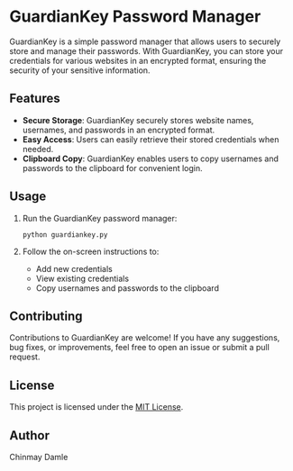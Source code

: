 # GuardianKey Password Manager

GuardianKey is a simple password manager that allows users to securely store and manage their passwords. With GuardianKey, you can store your credentials for various websites in an encrypted format, ensuring the security of your sensitive information.

## Features

- **Secure Storage**: GuardianKey securely stores website names, usernames, and passwords in an encrypted format.
- **Easy Access**: Users can easily retrieve their stored credentials when needed.
- **Clipboard Copy**: GuardianKey enables users to copy usernames and passwords to the clipboard for convenient login.

## Usage

1. Run the GuardianKey password manager:
   ```
   python guardiankey.py
   ```

2. Follow the on-screen instructions to:
   - Add new credentials
   - View existing credentials
   - Copy usernames and passwords to the clipboard


## Contributing

Contributions to GuardianKey are welcome! If you have any suggestions, bug fixes, or improvements, feel free to open an issue or submit a pull request.

## License

This project is licensed under the [MIT License](LICENSE).

## Author

Chinmay Damle

